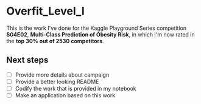 # Overfit_Level_I
This is the work I've done for the Kaggle Playground Series competition **S04E02**, **Multi-Class Prediction of Obesity Risk**, in which I'm now rated in the **top 30% out of 2530 competitors**.

## Next steps
- [ ] Provide more details about campaign
- [ ] Provide a better looking README
- [ ] Codify the work that is provided in my notebook
- [ ] Make an application based on this work